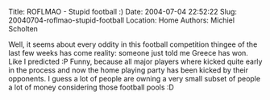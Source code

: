Title: ROFLMAO - Stupid football :)
Date: 2004-07-04 22:52:22
Slug: 20040704-roflmao-stupid-football
Location: Home
Authors: Michiel Scholten

<p>Well, it seems about every oddity in this football competition thingee of the last few weeks has come reality: someone just told me Greece has won. Like I predicted :P Funny, because all major players where kicked quite early in the process and now the home playing party has been kicked by their opponents. I guess a lot of people are owning a very small subset of people a lot of money considering those football pools :D</p>